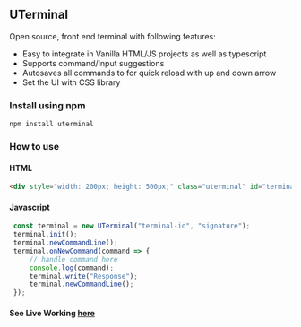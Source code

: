 ## UTerminal
Open source, front end terminal with following features:
- Easy to integrate in Vanilla HTML/JS projects as well as typescript
- Supports command/Input suggestions
- Autosaves all commands to for quick reload with up and down arrow
- Set the UI with CSS library

### Install using npm
```
npm install uterminal
```

### How to use

#### HTML
```HTML
<div style="width: 200px; height: 500px;" class="uterminal" id="terminal-id"></div>
```

#### Javascript
```javascript
 const terminal = new UTerminal("terminal-id", "signature");
 terminal.init();
 terminal.newCommandLine();
 terminal.onNewCommand(command => {
     // handle command here
	 console.log(command);
	 terminal.write("Response");
	 terminal.newCommandLine();
 });
```

#### See Live Working [here](https://ujjwal-chadha.web.app/)


